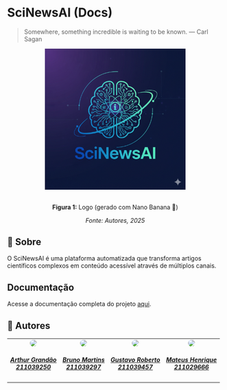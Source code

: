 # SciNewsAI (Docs)

> Somewhere, something incredible is waiting to be known.
> — Carl Sagan

<div align="center">
  <img src="assets/scinewsai_logo.png" alt="Logo SciNewsAI" style="width: 65%; height: auto; margin-bottom: 15px;">
  <p><strong>Figura 1:</strong> Logo (gerado com Nano Banana 🍌)</p>
  <p><em>Fonte: Autores, 2025</em></p>
</div>

## 📝 Sobre

O SciNewsAI é uma plataforma automatizada que transforma artigos científicos complexos em conteúdo acessível através de múltiplos canais.

## Documentação

Acesse a documentação completa do projeto [aqui](https://unb-sistemas-de-machine-learning.github.io/scinewsAI-docs/).

## 👥 Autores

<div align="center">
   <table style="margin-left: auto; margin-right: auto;">
        <tr>
            <td align="center">
                <a href="https://github.com/arthurgrandao">
                    <img style="border-radius: 50%;" src="https://avatars.githubusercontent.com/u/85596312?v=4" width="150px;"/>
                    <h5 class="text-center">Arthur Grandão <br>211039250</h5>
                </a>
            </td>
            <td align="center">
                <a href="https://github.com/brunomartins03">
                    <img style="border-radius: 50%;" src="https://avatars.githubusercontent.com/u/30751876?v=4" width="150px;"/>
                    <h5 class="text-center">Bruno Martins <br>211039297</h5>
                </a>
            </td>
            <td align="center">
                <a href="https://github.com/gusrberto">
                    <img style="border-radius: 50%;" src="https://avatars.githubusercontent.com/u/79723182?v=4" width="150px;"/>
                    <h5 class="text-center">Gustavo Roberto <br>211039457</h5>
                </a>
            </td>
            <td align="center">
                <a href="https://github.com/mathonaut">
                    <img style="border-radius: 50%;" src="https://avatars.githubusercontent.com/u/97904643?v=4" width="150px;"/>
                    <h5 class="text-center">Mateus Henrique <br>211029666</h5>
                </a>
            </td>
    </table>
</div>